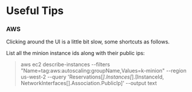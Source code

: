 # Useful Tips

### AWS

Clicking around the UI is a little bit slow, some shortcuts as follows.

List all the minion instance ids along with their public ips:

> aws ec2 describe-instances --filters "Name=tag:aws:autoscaling:groupName,Values=k-minion" --region us-west-2 --query 'Reservations[*].Instances[*].[InstanceId, NetworkInterfaces[].Association.PublicIp]' --output text
